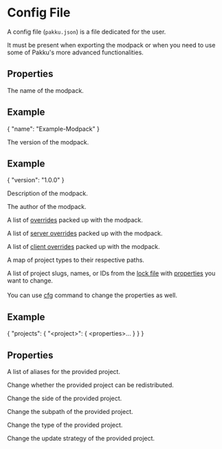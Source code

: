 # Config File

A config file (`pakku.json`) is a file dedicated for the user.

It must be present when exporting the modpack 
or when you need to use some of Pakku's more advanced functionalities.

## Properties

<deflist collapsible="true">
    <def>
        <title><code>name</code></title>
        <p>The name of the modpack.</p>
        <h2 id="example-name">Example</h2>
        <code-block collapsed-title="pakku.json" collapsible="true">
            {
                "name": "Example-Modpack"
            }
        </code-block>
    </def>
    <def>
        <title><code>version</code></title>
        <p>The version of the modpack.</p>
        <h2 id="example-version">Example</h2>
        <code-block collapsed-title="pakku.json" collapsible="true">
            {
                "version": "1.0.0"
            }
        </code-block>
    </def>
    <def>
        <title><code>description</code></title>
        <p>Description of the modpack.</p>
    </def>
    <def>
        <title><code>author</code></title>
        <p>The author of the modpack.</p>
    </def>
    <def>
        <title><code>overrides</code></title>
        <p>
            A list of <a href="Pakku-Terminology.md" anchor="override">overrides</a> packed up with the modpack.
        </p>
    </def>
    <def>
        <title><code>server_overrides</code></title>
        <p>
            A list of <a href="Pakku-Terminology.md" anchor="override">server overrides</a> packed up with the modpack.
        </p>
    </def>
    <def>
        <title><code>client_overrides</code></title>
        <p>
            A list of <a href="Pakku-Terminology.md" anchor="override">client overrides</a> packed up with the modpack.
        </p>
    </def>
    <def>
        <title><code>paths</code></title>
        <p>A map of project types to their respective paths.</p>
    </def>
    <def>
        <title><code>projects</code></title>
        <p>
            A list of project slugs, names, or IDs from the <a href="Lock-File.md">lock file</a>
            with <a href="#project_properties">properties</a> you want to change.
            <br/>
            <br/>
            You can use <a href="pakku-cfg.md">cfg</a> command to change the properties as well.
        </p>
        <h2 id="example-projects">Example</h2>
        <code-block collapsed-title="pakku.json" collapsible="true">
            {
                "projects": {
                    "&lt;project&gt;": {
                        &lt;properties&gt;...
                    }
                }
            }
        </code-block>
        <h2 id="project_properties">Properties</h2>
        <deflist collapsible="true">
            <def>
                <title><code>aliases</code></title>
                <p>
                    A list of aliases for the provided project.
                </p>
            </def>
            <def>
                <title><code>redistributable</code></title>
                <p>
                    Change whether the provided project can be redistributed.
                </p>
            </def>
            <def>
                <title><code>side</code></title>
                <p>
                    Change the side of the provided project.
                </p>
            </def>
            <def>
                <title><code>subpath</code></title>
                <p>
                    Change the subpath of the provided project.
                </p>
            </def>
            <def>
                <title><code>type</code></title>
                <p>
                    Change the type of the provided project.
                </p>
            </def>
            <def>
                <title><code>update_strategy</code></title>
                <p>
                    Change the update strategy of the provided project.
                </p>
            </def>
        </deflist>
    </def>
</deflist>